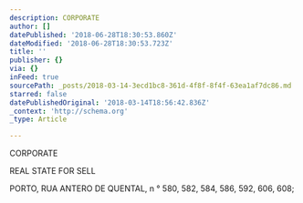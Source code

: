 ```yaml
---
description: CORPORATE
author: []
datePublished: '2018-06-28T18:30:53.860Z'
dateModified: '2018-06-28T18:30:53.723Z'
title: ''
publisher: {}
via: {}
inFeed: true
sourcePath: _posts/2018-03-14-3ecd1bc8-361d-4f8f-8f4f-63ea1af7dc86.md
starred: false
datePublishedOriginal: '2018-03-14T18:56:42.836Z'
_context: 'http://schema.org'
_type: Article

---
```

CORPORATE

REAL STATE FOR SELL

PORTO, RUA ANTERO DE QUENTAL, n ° 580, 582, 584, 586, 592, 606, 608;